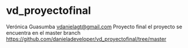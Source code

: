 # vd_proyectofinal
Verónica Guasumba
vdanielagt@gmail.com
Proyecto final
el proyecto se encuentra en el master branch 
https://github.com/danieladeveloper/vd_proyectofinal/tree/master
